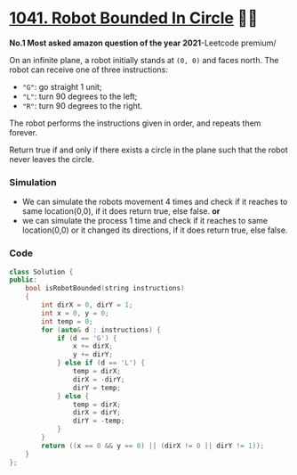 # [1041. Robot Bounded In Circle](https://leetcode.com/problems/robot-bounded-in-circle/) 🌟🌟

**No.1 Most asked amazon question of the year 2021**-Leetcode premium/

On an infinite plane, a robot initially stands at `(0, 0)` and faces north. The robot can receive one of three instructions:

-   `"G"`: go straight 1 unit;
-   `"L"`: turn 90 degrees to the left;
-   `"R"`: turn 90 degrees to the right.

The robot performs the instructions given in order, and repeats them forever.

Return true if and only if there exists a circle in the plane such that the robot never leaves the circle.

### Simulation

-   We can simulate the robots movement 4 times and check if it reaches to same location(0,0), if it does return true, else false.
    **or**
-   we can simulate the process 1 time and check if it reaches to same location(0,0) or it changed its directions, if it does return true, else false.

### Code

```cpp
class Solution {
public:
    bool isRobotBounded(string instructions)
    {
        int dirX = 0, dirY = 1;
        int x = 0, y = 0;
        int temp = 0;
        for (auto& d : instructions) {
            if (d == 'G') {
                x += dirX;
                y += dirY;
            } else if (d == 'L') {
                temp = dirX;
                dirX = -dirY;
                dirY = temp;
            } else {
                temp = dirX;
                dirX = dirY;
                dirY = -temp;
            }
        }
        return ((x == 0 && y == 0) || (dirX != 0 || dirY != 1));
    }
};
```
